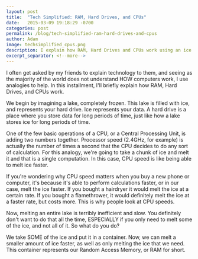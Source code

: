 ```yaml
---
layout: post
title:  "Tech Simplified: RAM, Hard Drives, and CPUs"
date:   2015-03-09 19:18:29 -0700
categories: post
permalink: /blog/tech-simplified-ram-hard-drives-and-cpus
author: Adam
image: techsimplified_cpus.png
description: I explain how RAM, Hard Drives and CPUs work using an ice analogy!
excerpt_separator: <!--more-->
---
```

I often get asked by my friends to explain technology to them, and seeing as the majority of the world does not understand HOW computers work, I use analogies to help. In this installment, I'll briefly explain how RAM, Hard Drives, and CPUs work.

<!--more-->

We begin by imagining a lake, completely frozen. This lake is filled with ice, and represents your hard drive. Ice represents your data. A hard drive is a place where you store data for long periods of time, just like how a lake stores ice for long periods of time.

One of the few basic operations of a CPU, or a Central Processing Unit, is adding two numbers together. Processor speed (2.4GHz, for example) is actually the number of times a second that the CPU decides to do any sort of calculation. For this analogy, we're going to take a chunk of ice and melt it and that is a single computation. In this case, CPU speed is like being able to melt ice faster.

If you're wondering why CPU speed matters when you buy a new phone or computer, it's because it's able to perform calculations faster, or in our case, melt the ice faster. If you bought a hairdryer it would melt the ice at a certain rate. If you bought a flamethrower, it would definitely melt the ice at a faster rate, but costs more. This is why people look at CPU speeds.

Now, melting an entire lake is terribly inefficient and slow. You definitely don't want to do that all the time, ESPECIALLY if you only need to melt some of the ice, and not all of it. So what do you do?

We take SOME of the ice and put it in a container. Now, we can melt a smaller amount of ice faster, as well as only melting the ice that we need. This container represents our Random Access Memory, or RAM for short.